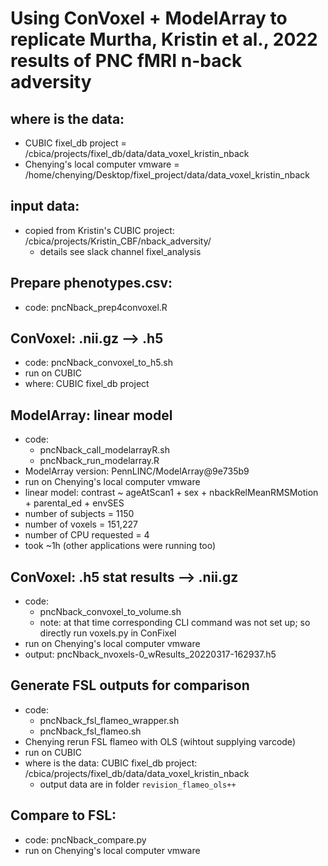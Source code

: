 # Using ConVoxel + ModelArray to replicate Murtha, Kristin et al., 2022 results of PNC fMRI n-back adversity

## where is the data:

* CUBIC fixel_db project = /cbica/projects/fixel_db/data/data_voxel_kristin_nback
* Chenying's local computer vmware = /home/chenying/Desktop/fixel_project/data/data_voxel_kristin_nback

## input data:
* copied from Kristin's CUBIC project: /cbica/projects/Kristin_CBF/nback_adversity/
    * details see slack channel fixel_analysis

## Prepare phenotypes.csv:
* code: pncNback_prep4convoxel.R

## ConVoxel: .nii.gz --> .h5

* code: pncNback_convoxel_to_h5.sh
* run on CUBIC
* where: CUBIC fixel_db project

## ModelArray: linear model

* code:
    * pncNback_call_modelarrayR.sh
    * pncNback_run_modelarray.R
* ModelArray version: PennLINC/ModelArray@9e735b9
* run on Chenying's local computer vmware
* linear model: contrast ~ ageAtScan1 + sex + nbackRelMeanRMSMotion + parental_ed + envSES
* number of subjects = 1150
* number of voxels = 151,227
* number of CPU requested = 4
* took ~1h (other applications were running too)


## ConVoxel: .h5 stat results --> .nii.gz

* code: 
    * pncNback_convoxel_to_volume.sh   
    * note: at that time corresponding CLI command was not set up; so directly run voxels.py in ConFixel
* run on Chenying's local computer vmware
* output: pncNback_nvoxels-0_wResults_20220317-162937.h5

## Generate FSL outputs for comparison

* code: 
    * pncNback_fsl_flameo_wrapper.sh
    * pncNback_fsl_flameo.sh
* Chenying rerun FSL flameo with OLS (wihtout supplying varcode)
* run on CUBIC
* where is the data: CUBIC fixel_db project: /cbica/projects/fixel_db/data/data_voxel_kristin_nback
    * output data are in folder `revision_flameo_ols++`

## Compare to FSL:

* code: pncNback_compare.py
* run on Chenying's local computer vmware



